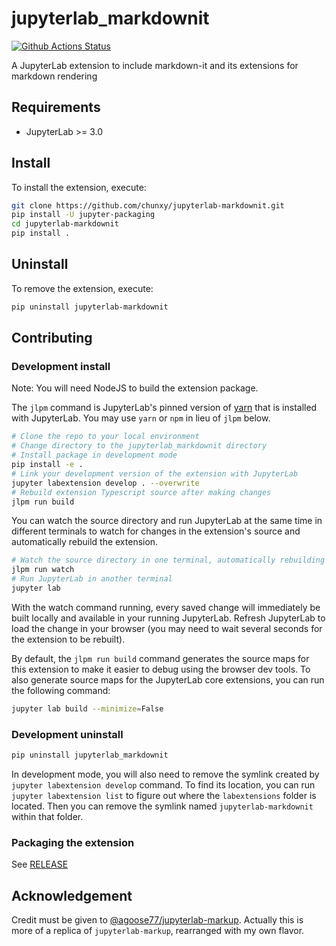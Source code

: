 # jupyterlab_markdownit

[![Github Actions Status](https://github.com/github_username/jupyterlab-markdownit/workflows/Build/badge.svg)](https://github.com/github_username/jupyterlab-markdownit/actions/workflows/build.yml)

A JupyterLab extension to include markdown-it and its extensions for markdown rendering



## Requirements

* JupyterLab >= 3.0

## Install

To install the extension, execute:

```bash
git clone https://github.com/chunxy/jupyterlab-markdownit.git
pip install -U jupyter-packaging
cd jupyterlab-markdownit
pip install .
```

## Uninstall

To remove the extension, execute:

```bash
pip uninstall jupyterlab-markdownit
```


## Contributing

### Development install

Note: You will need NodeJS to build the extension package.

The `jlpm` command is JupyterLab's pinned version of
[yarn](https://yarnpkg.com/) that is installed with JupyterLab. You may use
`yarn` or `npm` in lieu of `jlpm` below.

```bash
# Clone the repo to your local environment
# Change directory to the jupyterlab_markdownit directory
# Install package in development mode
pip install -e .
# Link your development version of the extension with JupyterLab
jupyter labextension develop . --overwrite
# Rebuild extension Typescript source after making changes
jlpm run build
```

You can watch the source directory and run JupyterLab at the same time in different terminals to watch for changes in the extension's source and automatically rebuild the extension.

```bash
# Watch the source directory in one terminal, automatically rebuilding when needed
jlpm run watch
# Run JupyterLab in another terminal
jupyter lab
```

With the watch command running, every saved change will immediately be built locally and available in your running JupyterLab. Refresh JupyterLab to load the change in your browser (you may need to wait several seconds for the extension to be rebuilt).

By default, the `jlpm run build` command generates the source maps for this extension to make it easier to debug using the browser dev tools. To also generate source maps for the JupyterLab core extensions, you can run the following command:

```bash
jupyter lab build --minimize=False
```

### Development uninstall

```bash
pip uninstall jupyterlab_markdownit
```

In development mode, you will also need to remove the symlink created by `jupyter labextension develop`
command. To find its location, you can run `jupyter labextension list` to figure out where the `labextensions`
folder is located. Then you can remove the symlink named `jupyterlab-markdownit` within that folder.

### Packaging the extension

See [RELEASE](RELEASE.md)


## Acknowledgement 

Credit must be given to [@agoose77/jupyterlab-markup](https://github.com/agoose77/jupyterlab-markup). Actually this is more of a replica of `jupyterlab-markup`, rearranged with my own flavor.
